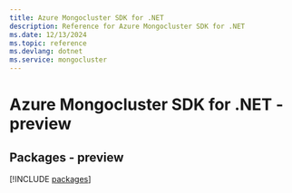 ```yaml
---
title: Azure Mongocluster SDK for .NET
description: Reference for Azure Mongocluster SDK for .NET
ms.date: 12/13/2024
ms.topic: reference
ms.devlang: dotnet
ms.service: mongocluster
---
```

# Azure Mongocluster SDK for .NET - preview
## Packages - preview
[!INCLUDE [packages](mongocluster-index.md)]